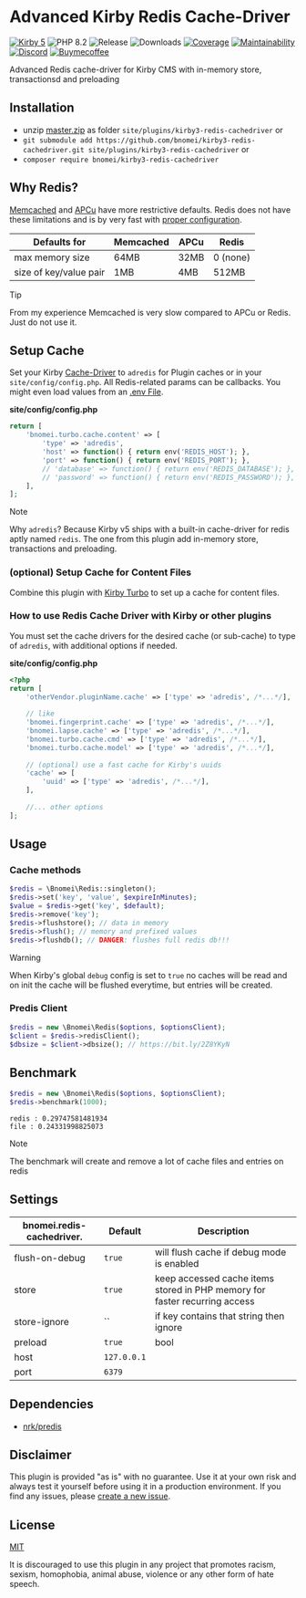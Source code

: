 # Advanced Kirby Redis Cache-Driver

[![Kirby 5](https://flat.badgen.net/badge/Kirby/5?color=ECC748)](https://getkirby.com)
![PHP 8.2](https://flat.badgen.net/badge/PHP/8.2?color=4E5B93&icon=php&label)
![Release](https://flat.badgen.net/packagist/v/bnomei/kirby3-redis-cachedriver?color=ae81ff&icon=github&label)
![Downloads](https://flat.badgen.net/packagist/dt/bnomei/kirby3-redis-cachedriver?color=272822&icon=github&label)
[![Coverage](https://flat.badgen.net/codeclimate/coverage/bnomei/kirby3-redis-cachedriver?icon=codeclimate&label)](https://codeclimate.com/github/bnomei/kirby3-redis-cachedriver)
[![Maintainability](https://flat.badgen.net/codeclimate/maintainability/bnomei/kirby3-redis-cachedriver?icon=codeclimate&label)](https://codeclimate.com/github/bnomei/kirby3-redis-cachedriver/issues)
[![Discord](https://flat.badgen.net/badge/discord/bnomei?color=7289da&icon=discord&label)](https://discordapp.com/users/bnomei)
[![Buymecoffee](https://flat.badgen.net/badge/icon/donate?icon=buymeacoffee&color=FF813F&label)](https://www.buymeacoffee.com/bnomei)

Advanced Redis cache-driver for Kirby CMS with in-memory store, transactionsd and preloading

## Installation

- unzip [master.zip](https://github.com/bnomei/kirby3-redis-cachedriver/archive/master.zip) as folder `site/plugins/kirby3-redis-cachedriver` or
- `git submodule add https://github.com/bnomei/kirby3-redis-cachedriver.git site/plugins/kirby3-redis-cachedriver` or
- `composer require bnomei/kirby3-redis-cachedriver`

## Why Redis?

[Memcached](https://github.com/memcached/memcached/wiki/ConfiguringServer#commandline-arguments) and [APCu](https://www.php.net/manual/en/apc.configuration.php) have more restrictive defaults. Redis does not have these limitations and is by very fast with [proper configuration](https://blog.opstree.com/2019/04/16/redis-best-practices-and-performance-tuning/).

| Defaults for | Memcached | APCu | Redis |
|----|----|----|----|
| max memory size | 64MB | 32MB | 0 (none) |
| size of key/value pair | 1MB | 4MB | 512MB |

> [!TIP]
> From my experience Memcached is very slow compared to APCu or Redis. Just do not use it.

## Setup Cache

Set your Kirby [Cache-Driver](https://getkirby.com/docs/guide/cache#cache-drivers-and-options) to `adredis` for Plugin caches or in your `site/config/config.php`. 
All Redis-related params can be callbacks. You might even load values from an [.env File](https://github.com/bnomei/kirby3-dotenv).

**site/config/config.php**
```php
return [
    'bnomei.turbo.cache.content' => [
        'type' => 'adredis',
        'host' => function() { return env('REDIS_HOST'); },
        'port' => function() { return env('REDIS_PORT'); },
        // 'database' => function() { return env('REDIS_DATABASE'); },
        // 'password' => function() { return env('REDIS_PASSWORD'); },
    ],
];
```

> [!NOTE]
> Why `adredis`? Because Kirby v5 ships with a built-in cache-driver for redis aptly named `redis`. The one from this plugin add in-memory store, transactions and preloading.


### (optional) Setup Cache for Content Files

Combine this plugin with [Kirby Turbo](https://github.com/bnomei/kirby-turbo) to set up a cache for content files.

### How to use Redis Cache Driver with Kirby or other plugins

You must set the cache drivers for the desired cache (or sub-cache) to type of `adredis`, with additional options if needed.

**site/config/config.php**
```php
<?php
return [
    'otherVendor.pluginName.cache' => ['type' => 'adredis', /*...*/],
    
    // like
    'bnomei.fingerprint.cache' => ['type' => 'adredis', /*...*/],
    'bnomei.lapse.cache' => ['type' => 'adredis', /*...*/],
    'bnomei.turbo.cache.cmd' => ['type' => 'adredis', /*...*/],
    'bnomei.turbo.cache.model' => ['type' => 'adredis', /*...*/],
    
    // (optional) use a fast cache for Kirby's uuids
    'cache' => [
        'uuid' => ['type' => 'adredis', /*...*/],
    ],
    
    //... other options
];
```

## Usage

### Cache methods
```php
$redis = \Bnomei\Redis::singleton();
$redis->set('key', 'value', $expireInMinutes);
$value = $redis->get('key', $default);
$redis->remove('key');
$redis->flushstore(); // data in memory
$redis->flush(); // memory and prefixed values
$redis->flushdb(); // DANGER: flushes full redis db!!!
```

> [!WARNING]
> When Kirby's global `debug` config is set to `true` no caches will be read and on init the cache will be flushed everytime, but entries will be created.

### Predis Client
```php
$redis = new \Bnomei\Redis($options, $optionsClient);
$client = $redis->redisClient();
$dbsize = $client->dbsize(); // https://bit.ly/2Z8YKyN
```

## Benchmark

```php
$redis = new \Bnomei\Redis($options, $optionsClient);
$redis->benchmark(1000);
```

```shell script
redis : 0.29747581481934
file : 0.24331998825073
```

> [!NOTE]
> The benchmark will create and remove a lot of cache files and entries on redis

## Settings

| bnomei.redis-cachedriver.          | Default        | Description                                                                |            
|-------------------------|----------------|----------------------------------------------------------------------------|
| flush-on-debug | `true` | will flush cache if debug mode is enabled                                 |
| store | `true` | keep accessed cache items stored in PHP memory for faster recurring access |
| store-ignore | `` | if key contains that string then ignore                                    |
| preload | `true` | bool                                                                       |int in minutes, will cache preload recently used data using a pipeline on init  |
| host | `127.0.0.1` |                                                                            |
| port | `6379` |                                                                            |


## Dependencies

- [nrk/predis](https://github.com/nrk/predis)

## Disclaimer

This plugin is provided "as is" with no guarantee. Use it at your own risk and always test it yourself before using it in a production environment. If you find any issues, please [create a new issue](https://github.com/bnomei/kirby3-redis-cachedriver/issues/new).

## License

[MIT](https://opensource.org/licenses/MIT)

It is discouraged to use this plugin in any project that promotes racism, sexism, homophobia, animal abuse, violence or any other form of hate speech.
